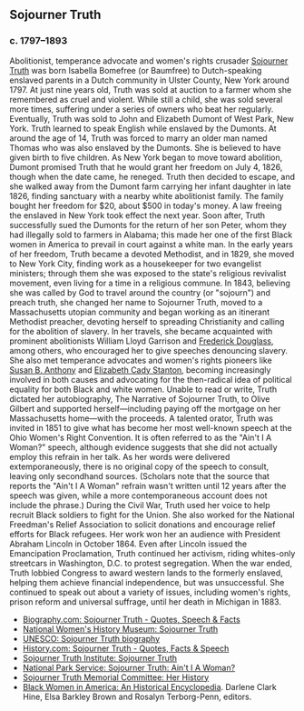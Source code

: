 ## Sojourner Truth
### c. 1797&#8211;1893
Abolitionist, temperance advocate and women's rights crusader [Sojourner Truth](/search?q=Sojourner+Truth) was born Isabella Bomefree (or Baumfree) to Dutch-speaking enslaved parents in a Dutch community in Ulster County, New York around 1797. At just nine years old, Truth was sold at auction to a farmer whom she remembered as cruel and violent. While still a child, she was sold several more times, suffering under a series of owners who beat her regularly. Eventually, Truth was sold to John and Elizabeth Dumont of West Park, New York. Truth learned to speak English while enslaved by the Dumonts. At around the age of 14, Truth was forced to marry an older man named Thomas who was also enslaved by the Dumonts. She is believed to have given birth to five children. As New York began to move toward abolition, Dumont promised Truth that he would grant her freedom on July 4, 1826, though when the date came, he reneged. Truth then decided to escape, and she walked away from the Dumont farm carrying her infant daughter in late 1826, finding sanctuary with a nearby white abolitionist family. The family bought her freedom for $20, about $500 in today's money. A law freeing the enslaved in New York took effect the next year. Soon after, Truth successfully sued the Dumonts for the return of her son Peter, whom they had illegally sold to farmers in Alabama; this made her one of the first Black women in America to prevail in court against a white man. In the early years of her freedom, Truth became a devoted Methodist, and in 1829, she moved to New York City, finding work as a housekeeper for two evangelist ministers; through them she was exposed to the state's religious revivalist movement, even living for a time in a religious commune. In 1843, believing she was called by God to travel around the country (or "sojourn") and preach truth, she changed her name to Sojourner Truth, moved to a Massachusetts utopian community and began working as an itinerant Methodist preacher, devoting herself to spreading Christianity and calling for the abolition of slavery. In her travels, she became acquainted with prominent abolitionists William Lloyd Garrison and [Frederick Douglass](/search?q=Frederick+Douglass), among others, who encouraged her to give speeches denouncing slavery. She also met temperance advocates and women's rights pioneers like [Susan B. Anthony](/search?q=Susan+B+Anthony) and [Elizabeth Cady Stanton](/search?q=Elizabeth+Cady+Stanton), becoming increasingly involved in both causes and advocating for the then-radical idea of political equality for both Black and white women. Unable to read or write, Truth dictated her autobiography, The Narrative of Sojourner Truth, to Olive Gilbert and supported herself&#8212;including paying off the mortgage on her Massachusetts home&#8212;with the proceeds. A talented orator, Truth was invited in 1851 to give what has become her most well-known speech at the Ohio Women's Right Convention. It is often referred to as the "Ain't I A Woman?" speech, although evidence suggests that she did not actually employ this refrain in her talk. As her words were delivered extemporaneously, there is no original copy of the speech to consult, leaving only secondhand sources. (Scholars note that the source that reports the "Ain't I A Woman" refrain wasn't written until 12 years after the speech was given, while a more contemporaneous account does not include the phrase.) During the Civil War, Truth used her voice to help recruit Black soldiers to fight for the Union. She also worked for the National Freedman's Relief Association to solicit donations and encourage relief efforts for Black refugees. Her work won her an audience with President Abraham Lincoln in October 1864. Even after Lincoln issued the Emancipation Proclamation, Truth continued her activism, riding whites-only streetcars in Washington, D.C. to protest segregation. When the war ended, Truth lobbied Congress to award western lands to the formerly enslaved, helping them achieve financial independence, but was unsuccessful. She continued to speak out about a variety of issues, including women's rights, prison reform and universal suffrage, until her death in Michigan in 1883.

* [Biography.com: Sojourner Truth - Quotes, Speech & Facts](https://www.biography.com/activist/sojourner-truth)
* [National Women's History Museum: Sojourner Truth](https://www.womenshistory.org/education-resources/biographies/sojourner-truth)
* [UNESCO: Sojourner Truth biography](https://en.unesco.org/womeninafrica/sojourner-truth/biography)
* [History.com: Sojourner Truth - Quotes, Facts & Speech](https://www.history.com/topics/black-history/sojourner-truth)
* [Sojourner Truth Institute: Sojourner Truth](https://sojournertruth.org/sojourner-truth)
* [National Park Service: Sojourner Truth: Ain't I A Woman?](https://www.nps.gov/articles/sojourner-truth.htm)
* [Sojourner Truth Memorial Committee: Her History](https://sojournertruthmemorial.org/sojourner-truth/her-history/)
* [Black Women in America: An Historical Encyclopedia](https://www.goodreads.com/book/show/1449467.Black_Women_in_America). Darlene Clark Hine, Elsa Barkley Brown and Rosalyn Terborg-Penn, editors.